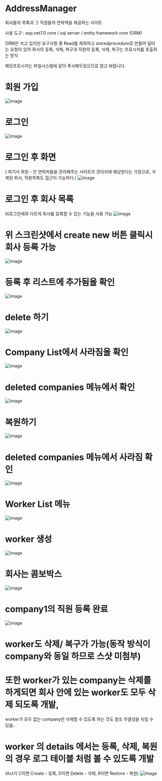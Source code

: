 # AddressManager

회사들의 목록과 그 직원들의 연락책을 제공하는 사이트

사용 도구 : asp.net7.0 core / sql server / entity framework core (ORM)

ORM은 쓰고 있지만 요구사항 중 Read를 제외하고 storedprocedure로 만들어 달라는 요청이 있어 
회사의 등록, 삭제, 복구과
직원의 등록, 삭제, 복구는 프로시저를 호출하는 방식

해당프로시저는 파일시스템에 같이 푸시해두었으므로 참고 바랍니다.

# 회원 가입
![image](https://github.com/msab2170/ManageContact/assets/115135514/8e47c0c5-3f3d-4470-85a8-fbbb243a989e)

# 로그인
![image](https://github.com/msab2170/ManageContact/assets/115135514/c7bbdc44-36c9-48e5-8d17-cbc446377127)

# 로그인 후 화면 
( 여기서 회원 - 은 연락처들을 관리해주는 사이트의 관리자에 해당한다는 가정으로, 삭제된 회사, 직원목록도 접근이 가능하다.)
![image](https://github.com/msab2170/ManageContact/assets/115135514/04bdbb65-961a-421b-af39-1883b9a77469)

# 로그인 후 회사 목록 
비로그인때와 다르게 회사를 등록할 수 있는 기능을 사용 가능
![image](https://github.com/msab2170/ManageContact/assets/115135514/67554e5f-7558-4289-b104-4622ddd32aec)

# 위 스크린샷에서 create new 버튼 클릭시 회사 등록 가능
![image](https://github.com/msab2170/ManageContact/assets/115135514/6bfc82c4-cecd-4dce-b399-722e3736335c)

# 등록 후 리스트에 추가됨을 확인
![image](https://github.com/msab2170/ManageContact/assets/115135514/a52d2b44-ea08-4ed5-bb8b-ee7f7e3871c7)

# delete 하기
![image](https://github.com/msab2170/ManageContact/assets/115135514/36f253be-1e44-465e-8af7-37ab28da9632)

# Company List에서 사라짐을 확인
![image](https://github.com/msab2170/ManageContact/assets/115135514/609d3d5e-2ae6-4215-a2bf-4bb8e81d6200)


# deleted companies 메뉴에서 확인
![image](https://github.com/msab2170/ManageContact/assets/115135514/fa4d7e52-2d2e-43c9-94dc-32c34d7e601d)

# 복원하기
![image](https://github.com/msab2170/ManageContact/assets/115135514/9dce16d1-db41-45f4-a7f0-bc608e09878a)

# deleted companies 메뉴에서 사라짐 확인
![image](https://github.com/msab2170/ManageContact/assets/115135514/0e5842fe-09f3-4762-8e1e-8ca7badee0e9)

# Worker List 메뉴
![image](https://github.com/msab2170/ManageContact/assets/115135514/e0ead268-2b40-46c0-adea-93ef150532ac)

# worker 생성
![image](https://github.com/msab2170/ManageContact/assets/115135514/ced51902-bb17-46d9-baef-748589b33954)

# 회사는 콤보박스
![image](https://github.com/msab2170/ManageContact/assets/115135514/673c2895-f3fc-47cb-8d63-729bb7b85341)

# company1의 직원 등록 완료
![image](https://github.com/msab2170/ManageContact/assets/115135514/db7655c0-bfe3-4533-8dfe-6a90574b0201)

# worker도 삭제/ 복구가 가능(동작 방식이 company와 동일 하므로 스샷 미첨부)

# 또한 worker가 있는 company는 삭제를 하게되면 회사 안에 있는 worker도 모두 삭제 되도록 개발,
worker가 모두 없는 company만 삭제할 수 있도록 하는 것도 참조 무결성을 지킬 수 있음..

# worker 의 details 에서는 등록, 삭제, 복원의 경우 로그 테이블 처럼 볼 수 있도록 개발
(Act가 C이면 Create - 등록, D이면 Delete - 삭제, R이면 Restore - 복원)
![image](https://github.com/msab2170/ManageContact/assets/115135514/62aeecae-12bc-41d2-a2d6-4123b4836654)





